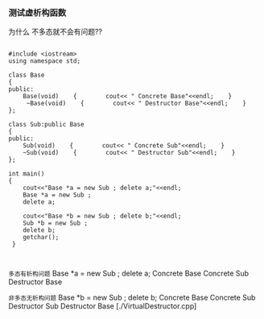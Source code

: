 ### 测试虚析构函数


为什么 不多态就不会有问题??



```

#include <iostream>
using namespace std;

class Base
{
public:
    Base(void)    {        cout<< " Concrete Base"<<endl;    }
     ~Base(void)    {        cout<< " Destructor Base"<<endl;    }
};

class Sub:public Base
{
public:
    Sub(void)    {        cout<< " Concrete Sub"<<endl;    }
    ~Sub(void)    {        cout<< " Destructor Sub"<<endl;    }
};

int main()
{
    cout<<"Base *a = new Sub ; delete a;"<<endl;
    Base *a = new Sub ;
    delete a;

    cout<<"Base *b = new Sub ; delete b;"<<endl;
    Sub *b = new Sub ;
    delete b;
    getchar();
 }

 
```



```多态有析构问题```
Base *a = new Sub ; delete a;
 Concrete Base
 Concrete Sub
 Destructor Base


```非多态无析构问题```
Base *b = new Sub ; delete b;
 Concrete Base
 Concrete Sub
 Destructor Sub
 Destructor Base
 [./VirtualDestructor.cpp]

